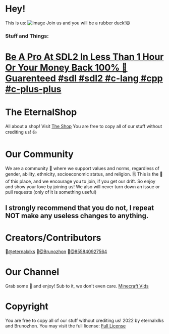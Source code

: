 # Hey! 
This is us:
![image](https://github.com/user-attachments/assets/ed3b9fc9-bbd7-4693-9c07-584602bcf9e4)
Join us and you will be a rubber duck!😄
### Stuff and Things:
# [Be A Pro At SDL2 In Less Than 1 Hour Or Your Money Back 100% 💸 Guarenteed #sdl #sdl2 #c-lang #cpp #c-plus-plus](https://github.com/The-EternalShop/learn-sdl2-in-1-hour-easy)

# The EternalShop

All about a shop! Visit [The Shop](https://eternalxlks.github.io/EternalShop/)
You are free to copy all of our stuff without crediting us! 👍

# Our Community
We are a community 🤝 where we support values and norms, regardless of gender, ability, ethnicity, socioeconomic status, and religion. 🗒️ This is the 🩷 of this place, and we encourage you to join, if you get our drift. So enjoy and show your love by joining us! We also will never turn down an issue or pull requests (only of it is something useful)
## I strongly recommend that you do not, I repeat NOT make any useless changes to anything. 

# Creators/Contributors
🥇[@eternalxlks](https://github.com/eternalxlks)
🥈[@Brunozhon](https://github.com/Brunozhon)
🥉[@855840927564](https://github.com/855840927564)

# Our Channel
Grab some 🍿 and enjoy! Sub to it, we don't even care.
[Minecraft Vids](https://www.youtube.com/@a_duck_plays_minecraft/videos)


# Copyright
You are free to copy all of our stuff without crediting us! 2022 by eternalxlks and Brunozhon. You may visit the full license:
[Full License](https://github.com/The-EternalShop/LICENSE/blob/main/README.md)
